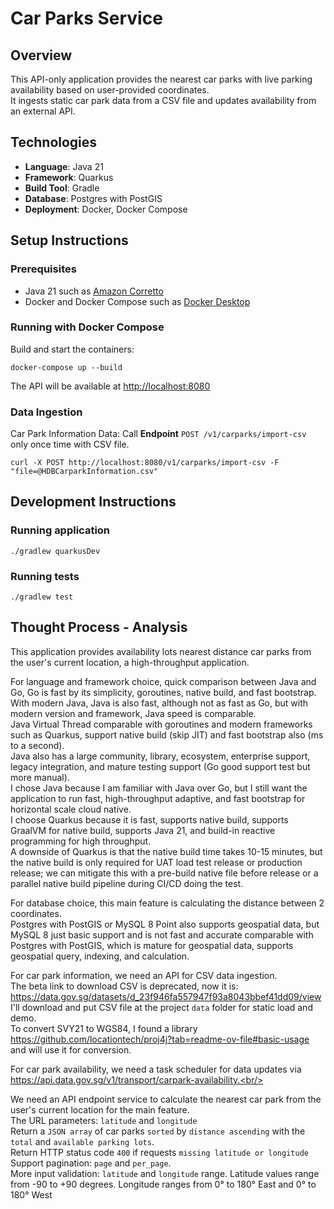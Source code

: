 # Car Parks Service

## Overview
This API-only application provides the nearest car parks with live parking availability based on user-provided coordinates.<br/>
It ingests static car park data from a CSV file and updates availability from an external API.

## Technologies
- **Language**: Java 21
- **Framework**: Quarkus
- **Build Tool**: Gradle
- **Database**: Postgres with PostGIS
- **Deployment**: Docker, Docker Compose

## Setup Instructions

### Prerequisites
- Java 21 such as [Amazon Corretto](https://docs.aws.amazon.com/corretto/latest/corretto-21-ug/downloads-list.html)
- Docker and Docker Compose such as [Docker Desktop](https://docs.docker.com/desktop/setup/install/windows-install/)

### Running with Docker Compose
Build and start the containers:
```shell
docker-compose up --build
```
The API will be available at [http://localhost:8080](http://localhost:8080)

### Data Ingestion
Car Park Information Data: Call **Endpoint** `POST /v1/carparks/import-csv` only once time with CSV file.
```shell
curl -X POST http://localhost:8080/v1/carparks/import-csv -F "file=@HDBCarparkInformation.csv"
```

## Development Instructions

### Running application
```shell
./gradlew quarkusDev
```

### Running tests
```shell
./gradlew test
```

## Thought Process - Analysis
This application provides availability lots nearest distance car parks from the user's current location, a high-throughput application.<br/>

For language and framework choice, quick comparison between Java and Go, Go is fast by its simplicity, goroutines, native build, and fast bootstrap.<br/>
With modern Java, Java is also fast, although not as fast as Go, but with modern version and framework, Java speed is comparable.<br/>
Java Virtual Thread comparable with goroutines and modern frameworks such as Quarkus, support native build (skip JIT) and fast bootstrap also (ms to a second).<br/>
Java also has a large community, library, ecosystem, enterprise support, legacy integration, and mature testing support (Go good support test but more manual).<br/>
I chose Java because I am familiar with Java over Go, but I still want the application to run fast, high-throughput adaptive, and fast bootstrap for horizontal scale cloud native.<br/>
I choose Quarkus because it is fast, supports native build, supports GraalVM for native build, supports Java 21, and build-in reactive programming for high throughput.<br/>
A downside of Quarkus is that the native build time takes 10-15 minutes, but the native build is only required for UAT load test release or production release; we can mitigate this with a pre-build native file before release or a parallel native build pipeline during CI/CD doing the test.<br/>

For database choice, this main feature is calculating the distance between 2 coordinates.<br/>
Postgres with PostGIS or MySQL 8 Point also supports geospatial data, but MySQL 8 just basic support and is not fast and accurate comparable with Postgres with PostGIS, which is mature for geospatial data, supports geospatial query, indexing, and calculation.<br/>

For car park information, we need an API for CSV data ingestion.<br/>
The beta link to download CSV is deprecated, now it is: https://data.gov.sg/datasets/d_23f946fa557947f93a8043bbef41dd09/view<br/>
I'll download and put CSV file at the project `data` folder for static load and demo.<br/>
To convert SVY21 to WGS84, I found a library https://github.com/locationtech/proj4j?tab=readme-ov-file#basic-usage and will use it for conversion.<br/>

For car park availability, we need a task scheduler for data updates via https://api.data.gov.sg/v1/transport/carpark-availability.<br/>

We need an API endpoint service to calculate the nearest car park from the user's current location for the main feature.<br/>
The URL parameters: `latitude` and `longitude`<br/>
Return a `JSON array` of car parks `sorted` by `distance ascending` with the `total` and `available parking lots`.<br/>
Return HTTP status code `400` if requests `missing latitude or longitude`<br/>
Support pagination: `page` and `per_page`.<br/>
More input validation: `latitude` and `longitude` range. Latitude values range from -90 to +90 degrees. Longitude ranges from 0° to 180° East and 0° to 180° West<br/>
